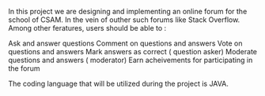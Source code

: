  In this project we are designing and implementing an online forum for the school of CSAM.
 In the vein of outher such forums like Stack Overflow. Among other feratures, users should be able to :
 
 Ask and answer questions
 Comment on questions and answers
 Vote on questions and answers
 Mark answers as correct ( question asker)
 Moderate questions and answers ( moderator)
 Earn acheivements for participating in the forum
 
 The coding language that will  be utilized during the project is JAVA. 
